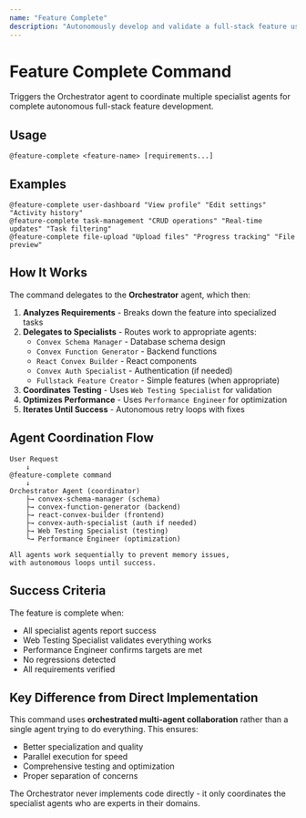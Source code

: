 ```yaml
---
name: "Feature Complete"
description: "Autonomously develop and validate a full-stack feature using the Orchestrator to coordinate specialist agents"
---
```


# Feature Complete Command

Triggers the Orchestrator agent to coordinate multiple specialist agents for complete autonomous full-stack feature development.

## Usage
```
@feature-complete <feature-name> [requirements...]
```

## Examples
```
@feature-complete user-dashboard "View profile" "Edit settings" "Activity history"
@feature-complete task-management "CRUD operations" "Real-time updates" "Task filtering"
@feature-complete file-upload "Upload files" "Progress tracking" "File preview"
```

## How It Works

The command delegates to the **Orchestrator** agent, which then:

1. **Analyzes Requirements** - Breaks down the feature into specialized tasks
2. **Delegates to Specialists** - Routes work to appropriate agents:
   - `Convex Schema Manager` - Database schema design
   - `Convex Function Generator` - Backend functions
   - `React Convex Builder` - React components
   - `Convex Auth Specialist` - Authentication (if needed)
   - `Fullstack Feature Creator` - Simple features (when appropriate)
3. **Coordinates Testing** - Uses `Web Testing Specialist` for validation
4. **Optimizes Performance** - Uses `Performance Engineer` for optimization
5. **Iterates Until Success** - Autonomous retry loops with fixes

## Agent Coordination Flow

```
User Request
    ↓
@feature-complete command
    ↓
Orchestrator Agent (coordinator)
    ├→ convex-schema-manager (schema)
    ├→ convex-function-generator (backend)
    ├→ react-convex-builder (frontend)
    ├→ convex-auth-specialist (auth if needed)
    ├→ Web Testing Specialist (testing)
    └→ Performance Engineer (optimization)
    
All agents work sequentially to prevent memory issues,
with autonomous loops until success.
```

## Success Criteria

The feature is complete when:
- All specialist agents report success
- Web Testing Specialist validates everything works
- Performance Engineer confirms targets are met
- No regressions detected
- All requirements verified

## Key Difference from Direct Implementation

This command uses **orchestrated multi-agent collaboration** rather than a single agent trying to do everything. This ensures:
- Better specialization and quality
- Parallel execution for speed
- Comprehensive testing and optimization
- Proper separation of concerns

The Orchestrator never implements code directly - it only coordinates the specialist agents who are experts in their domains.